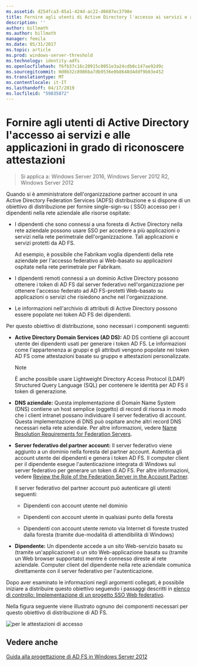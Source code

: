 ```yaml
---
ms.assetid: d254fca3-85a1-424d-ac22-d6687ec3798e
title: Fornire agli utenti di Active Directory l'accesso ai servizi e alle applicazioni in grado di riconoscere attestazioni
description: ''
author: billmath
ms.author: billmath
manager: femila
ms.date: 05/31/2017
ms.topic: article
ms.prod: windows-server-threshold
ms.technology: identity-adfs
ms.openlocfilehash: f6fb37c16c20915c0051e3a24cdb0c147ae92d9c
ms.sourcegitcommit: 0d0b32c8986ba7db9536e0b8648d4ddf9b03e452
ms.translationtype: MT
ms.contentlocale: it-IT
ms.lasthandoff: 04/17/2019
ms.locfileid: "59835872"
---
```

# <a name="provide-your-active-directory-users-access-to-your-claims-aware-applications-and-services"></a>Fornire agli utenti di Active Directory l'accesso ai servizi e alle applicazioni in grado di riconoscere attestazioni

>Si applica a: Windows Server 2016, Windows Server 2012 R2, Windows Server 2012

Quando si è amministratore dell'organizzazione partner account in una Active Directory Federation Services \(ADFS\) distribuzione e si dispone di un obiettivo di distribuzione per fornire single\-sign\-su \( SSO\) accesso per i dipendenti nella rete aziendale alle risorse ospitate:  
  
-   I dipendenti che sono connessi a una foresta di Active Directory nella rete aziendale possono usare SSO per accedere a più applicazioni o servizi nella rete perimetrale dell'organizzazione. Tali applicazioni e servizi protetti da AD FS.  
  
    Ad esempio, è possibile che Fabrikam voglia dipendenti della rete aziendale per l'accesso federativo ai Web\-basato su applicazioni ospitate nella rete perimetrale per Fabrikam.  
  
-   I dipendenti remoti connessi a un dominio Active Directory possono ottenere i token di AD FS dal server federativo nell'organizzazione per ottenere l'accesso federato ad AD FS\-protetti Web\-basato su applicazioni o servizi che risiedono anche nel l'organizzazione.  
  
-   Le informazioni nell'archivio di attributi di Active Directory possono essere popolate nei token AD FS dei dipendenti.  
  
Per questo obiettivo di distribuzione, sono necessari i componenti seguenti:  
  
-   **Active Directory Domain Services \(AD DS\):** AD DS contiene gli account utente dei dipendenti usati per generare i token AD FS. Le informazioni come l'appartenenza ai gruppi e gli attributi vengono popolate nei token AD FS come attestazioni basate su gruppo e attestazioni personalizzate.  
  
    > [!NOTE]  
    > È anche possibile usare Lightweight Directory Access Protocol \(LDAP\) Structured Query Language \(SQL\) per contenere le identità per AD FS il token di generazione.  
  
-   **DNS aziendale:** Questa implementazione di Domain Name System \(DNS\) contiene un host semplice \(oggetto\) di record di risorsa in modo che i client intranet possano individuare il server federativo di account. Questa implementazione di DNS può ospitare anche altri record DNS necessari nella rete aziendale. Per altre informazioni, vedere [Name Resolution Requirements for Federation Servers](Name-Resolution-Requirements-for-Federation-Servers.md).  
  
-   **Server federativo del partner account:** Il server federativo viene aggiunto a un dominio nella foresta del partner account. Autentica gli account utente dei dipendenti e genera i token AD FS. Il computer client per il dipendente esegue l'autenticazione integrata di Windows sul server federativo per generare un token di AD FS. Per altre informazioni, vedere [Review the Role of the Federation Server in the Account Partner](Review-the-Role-of-the-Federation-Server-in-the-Account-Partner.md).  
  
    Il server federativo del partner account può autenticare gli utenti seguenti:  
  
    -   Dipendenti con account utente nel dominio  
  
    -   Dipendenti con account utente in qualsiasi punto della foresta  
  
    -   Dipendenti con account utente remoto via Internet di foreste trusted dalla foresta \(tramite due\-modalità di attendibilità di Windows\)  
  
-   **Dipendente:** Un dipendente accede a un sito Web\-servizio basato su \(tramite un'applicazione\) o un sito Web\-applicazione basata su \(tramite un Web browser supportato\) mentre è connesso direste al rete aziendale. Computer client del dipendente nella rete aziendale comunica direttamente con il server federativo per l'autenticazione.  
  
Dopo aver esaminato le informazioni negli argomenti collegati, è possibile iniziare a distribuire questo obiettivo seguendo i passaggi descritti in [elenco di controllo: Implementazione di un progetto SSO Web federativo](../../ad-fs/deployment/Checklist--Implementing-a-Federated-Web-SSO-Design.md).  
  
Nella figura seguente viene illustrato ognuno dei componenti necessari per questo obiettivo di distribuzione di AD FS.  
  
![per le attestazioni di accesso](media/31394ea8-fecb-4372-ac3f-cc3cf566ffc9.gif)  
  
## <a name="see-also"></a>Vedere anche
[Guida alla progettazione di AD FS in Windows Server 2012](AD-FS-Design-Guide-in-Windows-Server-2012.md)
